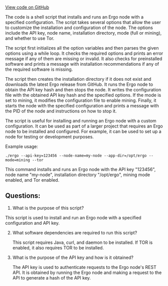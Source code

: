 [View code on GitHub](https://github.com/ergoplatform/ergo/ergo-installer.sh)

The code is a shell script that installs and runs an Ergo node with a specified configuration. The script takes several options that allow the user to customize the installation and configuration of the node. The options include the API key, node name, installation directory, mode (full or mining), and whether to use Tor. 

The script first initializes all the option variables and then parses the given options using a while loop. It checks the required options and prints an error message if any of them are missing or invalid. It also checks for preinstalled software and prints a message with installation recommendations if any of the required software is missing. 

The script then creates the installation directory if it does not exist and downloads the latest Ergo release from GitHub. It runs the Ergo node to obtain the API key hash and then stops the node. It writes the configuration file with the obtained API key hash and the specified options. If the mode is set to mining, it modifies the configuration file to enable mining. Finally, it starts the node with the specified configuration and prints a message with the PID of the node and instructions on how to stop it. 

The script is useful for installing and running an Ergo node with a custom configuration. It can be used as part of a larger project that requires an Ergo node to be installed and configured. For example, it can be used to set up a node for testing or development purposes. 

Example usage: 

```
./ergo --api-key=123456 --node-name=my-node --app-dir=/opt/ergo --mode=mining --tor
```

This command installs and runs an Ergo node with the API key "123456", node name "my-node", installation directory "/opt/ergo", mining mode enabled, and Tor enabled.
## Questions: 
 1. What is the purpose of this script?
   
   This script is used to install and run an Ergo node with a specified configuration and API key.

2. What software dependencies are required to run this script?

   This script requires Java, curl, and daemon to be installed. If TOR is enabled, it also requires TOR to be installed.

3. What is the purpose of the API key and how is it obtained?

   The API key is used to authenticate requests to the Ergo node's REST API. It is obtained by running the Ergo node and making a request to the API to generate a hash of the API key.